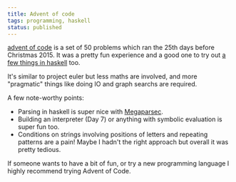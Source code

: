 ```yaml
---
title: Advent of code
tags: programming, haskell
status: published
---
```


[advent of code](http://adventofcode.com/) is a set of 50 problems which ran the 25th days before Christmas 2015.
It was a pretty fun experience and a good one to try out [a few things in haskell](https://github.com/geekingfrog/advent-of-code) too.

It's similar to project euler but less maths are involved, and more "pragmatic" things like doing IO and graph searchs are required.

A few note-worthy points:

* Parsing in haskell is super nice with [Megaparsec](https://hackage.haskell.org/package/megaparsec).
* Building an interpreter (Day 7) or anything with symbolic evaluation is super fun too.
* Conditions on strings involving positions of letters and repeating patterns are a pain! Maybe I hadn't the right approach but overall it was pretty tedious.

If someone wants to have a bit of fun, or try a new programming language I highly recommend trying Advent of Code.